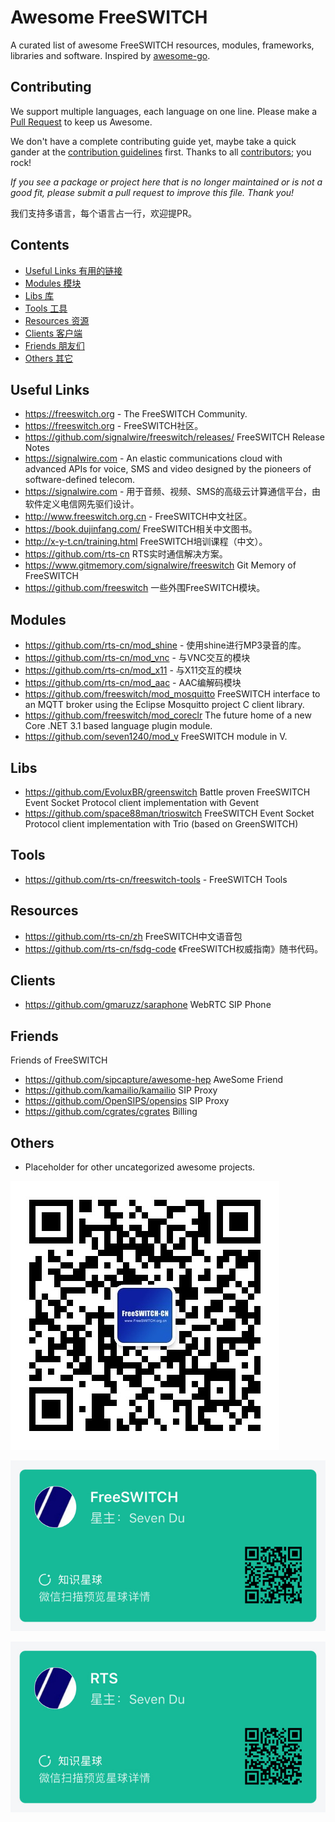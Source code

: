 # Awesome FreeSWITCH

A curated list of awesome FreeSWITCH resources, modules, frameworks, libraries and software. Inspired by [awesome-go](https://github.com/avelino/awesome-go).

## Contributing

We support multiple languages, each language on one line. Please make a [Pull Request](https://help.github.com/en/github/collaborating-with-issues-and-pull-requests/about-pull-requests) to keep us Awesome.

We don't have a complete contributing guide yet, maybe take a quick gander at the [contribution guidelines](https://github.com/avelino/awesome-go/blob/master/CONTRIBUTING.md) first. Thanks to all [contributors](https://github.com/rts-cn/awesome-freeswitch/graphs/contributors); you rock!

*If you see a package or project here that is no longer maintained or is not a good fit, please submit a pull request to improve this file. Thank you!*

我们支持多语言，每个语言占一行，欢迎提PR。

## Contents

- [Useful Links 有用的链接](#useful-links)
- [Modules 模块](#modules)
- [Libs 库](#libs)
- [Tools 工具](#tools)
- [Resources 资源](#resources)
- [Clients 客户端](#clients)
- [Friends 朋友们](#friends)
- [Others 其它](#others)

## Useful Links

* https://freeswitch.org - The FreeSWITCH Community.
* https://freeswitch.org - FreeSWITCH社区。
* https://github.com/signalwire/freeswitch/releases/ FreeSWITCH Release Notes
* https://signalwire.com - An elastic communications cloud with advanced APIs for voice, SMS
and video designed by the pioneers of software-defined telecom.
* https://signalwire.com - 用于音频、视频、SMS的高级云计算通信平台，由软件定义电信网先驱们设计。
* http://www.freeswitch.org.cn - FreeSWITCH中文社区。
* https://book.dujinfang.com/ FreeSWITCH相关中文图书。
* http://x-y-t.cn/training.html FreeSWITCH培训课程（中文）。
* https://github.com/rts-cn RTS实时通信解决方案。
* https://www.gitmemory.com/signalwire/freeswitch Git Memory of FreeSWITCH
* https://github.com/freeswitch 一些外围FreeSWITCH模块。

## Modules

* https://github.com/rts-cn/mod_shine - 使用shine进行MP3录音的库。
* https://github.com/rts-cn/mod_vnc - 与VNC交互的模块
* https://github.com/rts-cn/mod_x11 - 与X11交互的模块
* https://github.com/rts-cn/mod_aac - AAC编解码模块
* https://github.com/freeswitch/mod_mosquitto FreeSWITCH interface to an MQTT broker using the Eclipse Mosquitto project C client library.
* https://github.com/freeswitch/mod_coreclr The future home of a new Core .NET 3.1 based language plugin module.
* https://github.com/seven1240/mod_v FreeSWITCH module in V.

## Libs

* https://github.com/EvoluxBR/greenswitch Battle proven FreeSWITCH Event Socket Protocol client implementation with Gevent
* https://github.com/space88man/trioswitch FreeSWITCH Event Socket Protocol client implementation with Trio (based on GreenSWITCH)


## Tools

* https://github.com/rts-cn/freeswitch-tools - FreeSWITCH Tools

## Resources

* https://github.com/rts-cn/zh FreeSWITCH中文语音包
* https://github.com/rts-cn/fsdg-code 《FreeSWITCH权威指南》随书代码。

## Clients

* https://github.com/gmaruzz/saraphone WebRTC SIP Phone

## Friends

Friends of FreeSWITCH

* https://github.com/sipcapture/awesome-hep AweSome Friend
* https://github.com/kamailio/kamailio SIP Proxy
* https://github.com/OpenSIPS/opensips SIP Proxy
* https://github.com/cgrates/cgrates Billing

## Others

* Placeholder for other uncategorized awesome projects.

![FreeSWITCH-CN微信公众号](img/qrcode_for_FreeSWITCH-CN-wechat.jpg)

![FreeSWITCH知识星球](img/zsxq-FreeSWITCH.jpg)

![RTS知识星球](img/zsxq-rts.jpg)
